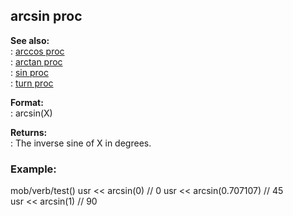 ## arcsin proc    
**See also:**    
:   [arccos proc](/proc/arccos)    
:   [arctan proc](/proc/arctan)    
:   [sin proc](/proc/sin)    
:   [turn proc](/proc/turn)    
<!-- -->    
**Format:**    
:   arcsin(X)    
<!-- -->    
**Returns:**    
:   The inverse sine of X in degrees.    
### Example:    
mob/verb/test() usr \<\< arcsin(0) // 0 usr \<\< arcsin(0.707107) // 45    
usr \<\< arcsin(1) // 90  